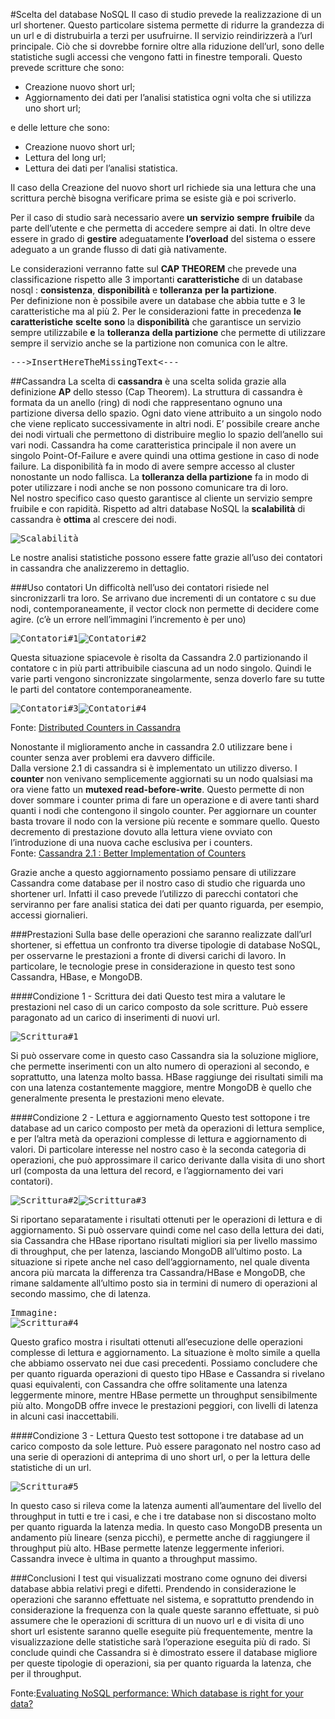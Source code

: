 #Scelta del database NoSQL
Il caso di studio prevede la realizzazione di un url shortener. Questo particolare sistema permette di ridurre la grandezza di un url e di distrubuirla a terzi per usufruirne. Il servizio reindirizzerà a l’url principale. Ciò che si dovrebbe fornire oltre alla riduzione dell’url, sono delle statistiche sugli accessi che vengono fatti in finestre temporali.
Questo prevede scritture che sono:


- Creazione nuovo short url;
- Aggiornamento dei dati per l’analisi statistica ogni volta che si utilizza uno short url;

e delle letture che sono:


- Creazione nuovo short url;
- Lettura del long url;
- Lettura dei dati per l’analisi statistica.

Il caso della Creazione del nuovo short url richiede sia una lettura che una scrittura perchè bisogna verificare prima se esiste già e poi scriverlo.

Per il caso di studio sarà necessario avere **un** **servizio** **sempre** **fruibile** da parte dell’utente e che permetta di accedere sempre ai dati. In oltre deve essere in grado di **gestire** adeguatamente **l’**overload**** del sistema o essere adeguato a un grande flusso di dati già nativamente.

Le considerazioni verranno fatte sul **CAP THEOREM** che prevede una classificazione rispetto alle 3 importanti **caratteristiche** di un database nosql : **consistenza**, **disponibilità** e **tolleranza** **per la partizione**. <br>Per definizione non è possibile avere un database che abbia tutte e 3 le caratteristiche ma al più 2. Per le considerazioni fatte in precedenza **le** **caratteristiche** **scelte** **sono** la **disponibilità** che garantisce un servizio sempre utilizzabile **e** la **tolleranza** **della partizione** che permette di utilizzare sempre il servizio anche se la partizione non comunica con le altre. <br><pre>--->InsertHereTheMissingText<---</pre>

##Cassandra
La scelta di **cassandra** è una scelta solida grazie alla definizione **AP** dello stesso (Cap Theorem). La struttura di cassandra è formata da un anello (ring) di nodi che rappresentano ognuno una partizione diversa dello spazio. Ogni dato viene attribuito a un singolo nodo che viene replicato successivamente in altri nodi. E’ possibile creare anche dei nodi virtuali che permettono di distribuire meglio lo spazio dell’anello sui vari nodi. Cassandra ha come caratteristica principale il non avere un singolo Point-Of-Failure e avere quindi una ottima gestione in caso di node failure. La disponibilità fa in modo di avere sempre accesso al cluster nonostante un nodo fallisca. La **tolleranza della partizione** fa in modo di poter utilizzare i nodi anche se non possono comunicare tra di loro.<br>
Nel nostro specifico caso questo garantisce al cliente un servizio sempre fruibile e con rapidità. Rispetto ad altri database NoSQL la **scalabilità** di cassandra è **ottima** al crescere dei nodi.

<pre>
<img src="https://github.com/GruppoPBDMNG-7/shortify.me/blob/master/Documentation/images/scalabilit%C3%A0.png" alt="Scalabilità"/>
</pre>
Le nostre analisi statistiche possono essere fatte grazie all’uso dei contatori in cassandra che analizzeremo in dettaglio.

###Uso contatori
Un difficoltà nell’uso dei contatori risiede nel sincronizzarli tra loro. Se arrivano due incrementi di un contatore c su due nodi, contemporaneamente, il vector clock non permette di decidere come agire. (c’è un errore nell’immagini l’incremento è per uno)
<pre>
<img src="https://github.com/GruppoPBDMNG-7/shortify.me/blob/master/Documentation/images/count1.png" alt="Contatori#1"/><img src="https://github.com/GruppoPBDMNG-7/shortify.me/blob/master/Documentation/images/count2.png" alt="Contatori#2"/>
</pre>
Questa situazione spiacevole è risolta da Cassandra 2.0 partizionando il contatore c in più parti attribuibile ciascuna ad un nodo singolo.
Quindi le varie parti vengono sincronizzate singolarmente, senza doverlo fare su tutte le parti del contatore contemporaneamente.
<pre>
<img src="https://github.com/GruppoPBDMNG-7/shortify.me/blob/master/Documentation/images/count3.png" alt="Contatori#3"/><img src="https://github.com/GruppoPBDMNG-7/shortify.me/blob/master/Documentation/images/count4.png" alt="Contatori#4"/>
</pre>
Fonte: [Distributed Counters in Cassandra
](http://www.datastax.com/wp-content/uploads/2011/07/cassandra_sf_counters.pdf)

Nonostante il miglioramento anche in cassandra 2.0 utilizzare bene i counter senza aver problemi era davvero difficile.<br> Dalla versione 2.1 di cassandra si è implementato un utilizzo diverso. I **counter** non venivano semplicemente aggiornati su un nodo qualsiasi ma ora viene fatto un **mutexed read-before-write**. Questo permette di non dover sommare i counter prima di fare un operazione e di avere tanti shard quanti i nodi che contengono il singolo counter. Per aggiornare un counter basta trovare il nodo con la versione più recente e sommare quello. Questo decremento di prestazione dovuto alla lettura viene ovviato con l’introduzione di una nuova cache esclusiva per i counters.<br>
Fonte: [Cassandra 2.1 : Better Implementation of Counters](http://www.datastax.com/dev/blog/whats-new-in-cassandra-2-1-a-better-implementation-of-counters "Cassandra 2.1 : Better Implementation of Counters")

Grazie anche a questo aggiornamento possiamo pensare di utilizzare Cassandra come database per il nostro caso di studio che riguarda uno shortener url. Infatti il caso prevede l’utilizzo di parecchi contatori che serviranno per fare analisi statica dei dati per quanto riguarda, per esempio, accessi giornalieri. 

###Prestazioni
Sulla base delle operazioni che saranno realizzate dall’url shortener, si effettua un confronto tra diverse tipologie di database NoSQL, per osservarne le prestazioni a fronte di diversi carichi di lavoro. In particolare, le tecnologie prese in considerazione in questo test sono Cassandra, HBase, e MongoDB.

####Condizione 1 - Scrittura dei dati
Questo test mira a valutare le prestazioni nel caso di un carico composto da sole scritture. Può essere paragonato ad un carico di inserimenti di nuovi url.
<pre>
<img src="https://github.com/GruppoPBDMNG-7/shortify.me/blob/master/Documentation/images/scrittura1.png" alt="Scrittura#1"/>
</pre>
Si può osservare come in questo caso Cassandra sia la soluzione migliore, che permette inserimenti con un alto numero di operazioni al secondo, e soprattutto, una latenza molto bassa. HBase raggiunge dei risultati simili ma con una latenza costantemente maggiore, mentre MongoDB è quello che generalmente presenta le prestazioni meno elevate.

####Condizione 2 - Lettura e aggiornamento
Questo test sottopone i tre database ad un carico composto per metà da operazioni di lettura semplice, e per l’altra metà da operazioni complesse di lettura e aggiornamento di valori. Di particolare interesse nel nostro caso è la seconda categoria di operazioni, che può approssimare il carico derivante dalla visita di uno short url (composta da una lettura del record, e l’aggiornamento dei vari contatori).
<pre>
<img src="https://github.com/GruppoPBDMNG-7/shortify.me/blob/master/Documentation/images/scrittura2.png" alt="Scrittura#2"/><img src="https://github.com/GruppoPBDMNG-7/shortify.me/blob/master/Documentation/images/scrittura3.png" alt="Scrittura#3"/>
</pre>
Si riportano separatamente i risultati ottenuti per le operazioni di lettura e di aggiornamento. Si può osservare quindi come nel caso della lettura dei dati, sia Cassandra che HBase riportano risultati migliori sia per livello massimo di throughput, che per latenza, lasciando MongoDB all’ultimo posto. La situazione si ripete anche nel caso dell’aggiornamento, nel quale diventa ancora più marcata la differenza tra Cassandra/HBase e MongoDB, che rimane saldamente all’ultimo posto sia in termini di numero di operazioni al secondo massimo, che di latenza.
<pre>
Immagine:
<img src="https://github.com/GruppoPBDMNG-7/shortify.me/blob/master/Documentation/images/scrittura4.png" alt="Scrittura#4"/>
</pre>
Questo grafico mostra i risultati ottenuti all’esecuzione delle operazioni complesse di lettura e aggiornamento. La situazione è molto simile a quella che abbiamo osservato nei due casi precedenti.
Possiamo concludere che per quanto riguarda operazioni di questo tipo HBase e Cassandra si rivelano quasi equivalenti, con Cassandra che offre solitamente una latenza leggermente minore, mentre HBase permette un throughput sensibilmente più alto. MongoDB offre invece le prestazioni peggiori, con livelli di latenza in alcuni casi inaccettabili.

####Condizione 3 - Lettura
Questo test sottopone i tre database ad un carico composto da sole letture. Può essere paragonato nel nostro caso ad una serie di operazioni di anteprima di uno short url, o per la lettura delle statistiche di un url.
<pre>
<img src="https://github.com/GruppoPBDMNG-7/shortify.me/blob/master/Documentation/images/scrittura5.png" alt="Scrittura#5"/>
</pre>
In questo caso si rileva come la latenza aumenti all’aumentare del livello del throughput in tutti e tre i casi, e che i tre database non si discostano molto per quanto riguarda la latenza media. In questo caso MongoDB presenta un andamento più lineare (senza picchi), e permette anche di raggiungere il throughput più alto. HBase permette latenze leggermente inferiori. Cassandra invece è ultima in quanto a throughput massimo.

###Conclusioni
I test qui visualizzati mostrano come ognuno dei diversi database abbia relativi pregi e difetti. Prendendo in considerazione le operazioni che saranno effettuate nel sistema, e soprattutto prendendo in considerazione la frequenza con la quale queste saranno effettuate, si può assumere che le operazioni di scrittura di un nuovo url e di visita di uno short url esistente saranno quelle eseguite più frequentemente, mentre la visualizzazione delle statistiche sarà l’operazione eseguita più di rado.
Si conclude quindi che Cassandra si è dimostrato essere il database migliore per queste tipologie di operazioni, sia per quanto riguarda la latenza, che per il throughput.

Fonte:[Evaluating NoSQL performance: Which database is right for your data?](http://jaxenter.com/evaluating-nosql-performance-which-database-is-right-for-your-data-107481.html "Evaluating NoSQL performance: Which database is right for your data?")